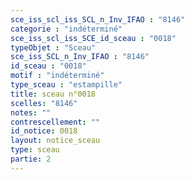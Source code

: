 ```yaml
---
sce_iss_scl_iss_SCL_n_Inv_IFAO : "8146"
categorie : "indéterminé"
sce_iss_scl_iss_SCE_id_sceau : "0018"
typeObjet : "Sceau"
sce_iss_SCL_n_Inv_IFAO : "8146"
id_sceau : "0018"
motif : "indéterminé"
type_sceau : "estampille"
title: sceau n°0018
scelles: "8146"
notes: ""
contrescellement: ""
id_notice: 0018
layout: notice_sceau
type: sceau
partie: 2
---
```

